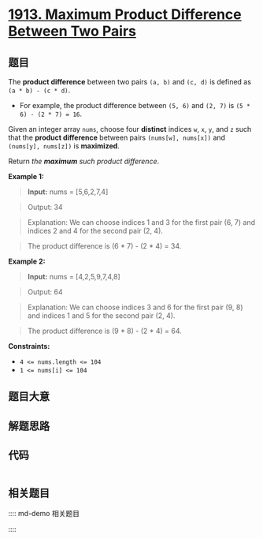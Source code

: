 # [1913. Maximum Product Difference Between Two Pairs](https://leetcode.com/problems/maximum-product-difference-between-two-pairs)

## 题目

The **product difference** between two pairs `(a, b)` and `(c, d)` is defined
as `(a * b) - (c * d)`.

  * For example, the product difference between `(5, 6)` and `(2, 7)` is `(5 * 6) - (2 * 7) = 16`.

Given an integer array `nums`, choose four **distinct** indices `w`, `x`, `y`,
and `z` such that the **product difference** between pairs `(nums[w],
nums[x])` and `(nums[y], nums[z])` is **maximized**.

Return _the **maximum** such product difference_.



**Example 1:**

> 
> 
> 
> 
> 
> **Input:** nums = [5,6,2,7,4]
> 
> Output: 34
> 
> Explanation: We can choose indices 1 and 3 for the first pair (6, 7) and indices 2 and 4 for the second pair (2, 4).
> 
> The product difference is (6 * 7) - (2 * 4) = 34.

**Example 2:**

> 
> 
> 
> 
> 
> **Input:** nums = [4,2,5,9,7,4,8]
> 
> Output: 64
> 
> Explanation: We can choose indices 3 and 6 for the first pair (9, 8) and indices 1 and 5 for the second pair (2, 4).
> 
> The product difference is (9 * 8) - (2 * 4) = 64.

**Constraints:**

  * `4 <= nums.length <= 104`
  * `1 <= nums[i] <= 104`


## 题目大意

## 解题思路

## 代码

```javascript

```

## 相关题目

:::: md-demo 相关题目

::::
